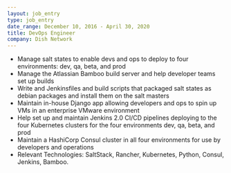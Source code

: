 ```yaml
---
layout: job_entry
type: job_entry
date_range: December 10, 2016 - April 30, 2020
title: DevOps Engineer
company: Dish Network
---
```


* Manage salt states to enable devs and ops to deploy to four environments: dev, qa, beta, and prod
* Manage the Atlassian Bamboo build server and help developer teams set up builds
* Write and Jenkinsfiles and build scripts that packaged salt states as debian packages and install them on the salt masters
* Maintain in-house Django app allowing developers and ops to spin up VMs in an enterprise VMware environment
* Help set up and maintain Jenkins 2.0 CI/CD pipelines deploying to the four Kubernetes clusters for the four environments dev, qa, beta, and prod
* Maintain a HashiCorp Consul cluster in all four environments for use by developers and operations
* Relevant Technologies: SaltStack, Rancher, Kubernetes, Python, Consul, Jenkins, Bamboo.
